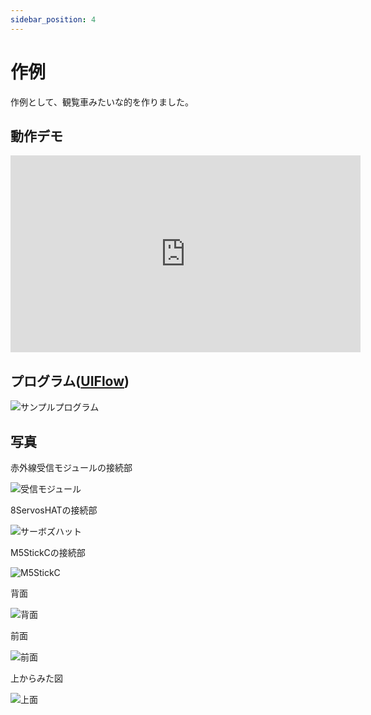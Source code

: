 ```yaml
---
sidebar_position: 4
---
```


# 作例

作例として、観覧車みたいな的を作りました。

## 動作デモ

<iframe width="560" height="315" src="https://www.youtube.com/embed/4jOvR9MYhes" title="YouTube video player" frameborder="0" allow="accelerometer; autoplay; clipboard-write; encrypted-media; gyroscope; picture-in-picture" allowfullscreen></iframe>

## プログラム([UIFlow](https://m5stack.github.io/UIFlow_doc/ja/))

![サンプルプログラム](/img/syateki/sample-program.png)

## 写真

赤外線受信モジュールの接続部

![受信モジュール](/img/syateki/sample-receive.JPG)

8ServosHATの接続部

![サーボズハット](/img/syateki/sample-servo.JPG)

M5StickCの接続部

![M5StickC](/img/syateki/sample-stick.JPG)

背面

![背面](/img/syateki/sample-back.JPG)

前面

![前面](/img/syateki/sample-front.JPG)

上からみた図

![上面](/img/syateki/sample-over.JPG)
